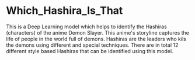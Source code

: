# Which_Hashira_Is_That
This is a Deep Learning model which helps to identify the Hashiras (characters) of the anime Demon Slayer.
This anime's storyline captures the life of people in the world full of demons. 
Hashiras are the leaders who kils the demons using different and special techniques. 
There are in total 12 different style based Hashiras that can be identified using this model.
